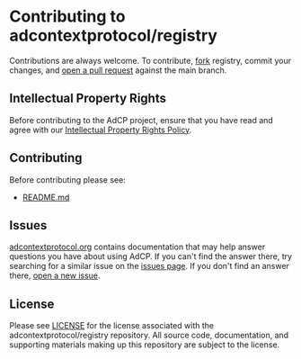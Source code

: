 # Contributing to adcontextprotocol/registry
Contributions are always welcome. To contribute, [fork](https://help.github.com/articles/fork-a-repo/) registry,
commit your changes, and [open a pull request](https://help.github.com/articles/using-pull-requests/) against the
main branch.

## Intellectual Property Rights
Before contributing to the AdCP project, ensure that you have read and agree with our [Intellectual Property Rights Policy](https://github.com/adcontextprotocol/adcp/blob/main/IPR_POLICY.md).

## Contributing
Before contributing please see:
- [README.md](README.md)

## Issues
[adcontextprotocol.org](http://adcontextprotocol.org/) contains documentation that may help answer questions you have about using AdCP.
If you can't find the answer there, try searching for a similar issue on the [issues page](https://github.com/adcontextprotocol/registry/issues).
If you don't find an answer there, [open a new issue](https://github.com/adcontextprotocol/registry/issues/new).

## License
Please see [LICENSE](LICENSE) for the license associated with the adcontextprotocol/registry repository.
All source code, documentation, and supporting materials making up this repository are subject to the license.
